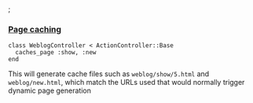 ;

### [Page caching](https://github.com/rails/actionpack-page_caching)

    class WeblogController < ActionController::Base
      caches_page :show, :new
    end

This will generate cache files such as `weblog/show/5.html` and `weblog/new.html`, which match the URLs used that would normally trigger dynamic page generation
